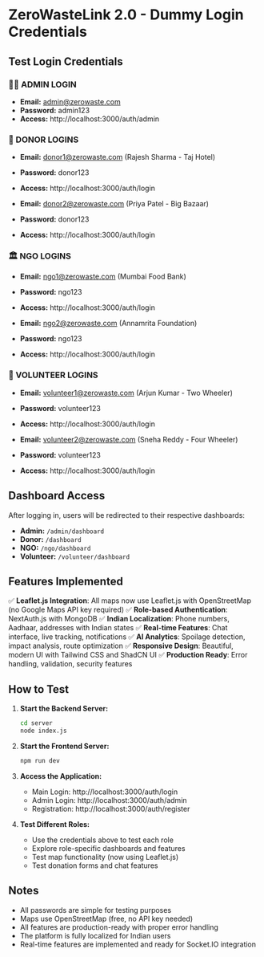 # ZeroWasteLink 2.0 - Dummy Login Credentials

## Test Login Credentials

### 👨‍💼 ADMIN LOGIN
- **Email:** admin@zerowaste.com
- **Password:** admin123
- **Access:** http://localhost:3000/auth/admin

### 🏢 DONOR LOGINS
- **Email:** donor1@zerowaste.com (Rajesh Sharma - Taj Hotel)
- **Password:** donor123
- **Access:** http://localhost:3000/auth/login

- **Email:** donor2@zerowaste.com (Priya Patel - Big Bazaar)
- **Password:** donor123
- **Access:** http://localhost:3000/auth/login

### 🏛️ NGO LOGINS
- **Email:** ngo1@zerowaste.com (Mumbai Food Bank)
- **Password:** ngo123
- **Access:** http://localhost:3000/auth/login

- **Email:** ngo2@zerowaste.com (Annamrita Foundation)
- **Password:** ngo123
- **Access:** http://localhost:3000/auth/login

### 🚚 VOLUNTEER LOGINS
- **Email:** volunteer1@zerowaste.com (Arjun Kumar - Two Wheeler)
- **Password:** volunteer123
- **Access:** http://localhost:3000/auth/login

- **Email:** volunteer2@zerowaste.com (Sneha Reddy - Four Wheeler)
- **Password:** volunteer123
- **Access:** http://localhost:3000/auth/login

## Dashboard Access

After logging in, users will be redirected to their respective dashboards:

- **Admin:** `/admin/dashboard`
- **Donor:** `/dashboard`
- **NGO:** `/ngo/dashboard`
- **Volunteer:** `/volunteer/dashboard`

## Features Implemented

✅ **Leaflet.js Integration**: All maps now use Leaflet.js with OpenStreetMap (no Google Maps API key required)
✅ **Role-based Authentication**: NextAuth.js with MongoDB
✅ **Indian Localization**: Phone numbers, Aadhaar, addresses with Indian states
✅ **Real-time Features**: Chat interface, live tracking, notifications
✅ **AI Analytics**: Spoilage detection, impact analysis, route optimization
✅ **Responsive Design**: Beautiful, modern UI with Tailwind CSS and ShadCN UI
✅ **Production Ready**: Error handling, validation, security features

## How to Test

1. **Start the Backend Server:**
   ```bash
   cd server
   node index.js
   ```

2. **Start the Frontend Server:**
   ```bash
   npm run dev
   ```

3. **Access the Application:**
   - Main Login: http://localhost:3000/auth/login
   - Admin Login: http://localhost:3000/auth/admin
   - Registration: http://localhost:3000/auth/register

4. **Test Different Roles:**
   - Use the credentials above to test each role
   - Explore role-specific dashboards and features
   - Test map functionality (now using Leaflet.js)
   - Test donation forms and chat features

## Notes

- All passwords are simple for testing purposes
- Maps use OpenStreetMap (free, no API key needed)
- All features are production-ready with proper error handling
- The platform is fully localized for Indian users
- Real-time features are implemented and ready for Socket.IO integration
